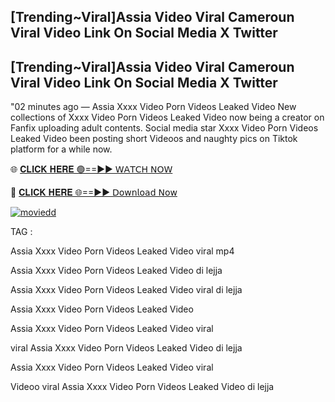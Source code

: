 ## [Trending~Viral]Assia Video Viral Cameroun Viral Video Link On Social Media X Twitter
## [Trending~Viral]Assia Video Viral Cameroun Viral Video Link On Social Media X Twitter
"02 minutes ago — Assia Xxxx Video Porn Videos Leaked Video New collections of Xxxx Video Porn Videos Leaked Video now being a creator on Fanfix uploading adult contents. Social media star Xxxx Video Porn Videos Leaked Video been posting short Videoos and naughty pics on Tiktok platform for a while now.

🌐 [𝐂𝐋𝐈𝐂𝐊 𝐇𝐄𝐑𝐄 🟢==►► 𝖶𝖠𝖳𝖢𝖧 𝖭𝖮𝖶](https://cutt.ly/krq3vGFV)

🔴 [𝐂𝐋𝐈𝐂𝐊 𝐇𝐄𝐑𝐄 🌐==►► 𝖣𝗈𝗐𝗇𝗅𝗈𝖺𝖽 𝖭𝗈𝗐](https://cutt.ly/krq3vGFV)

[![moviedd](https://camo.githubusercontent.com/8a4f000d20f83aca3bf7ec5f350d767afa0574a8a352519fd8cfa583a6f93a33/68747470733a2f2f692e696d6775722e636f6d2f644a486b345a712e676966)](https://cutt.ly/krq3vGFV)

TAG :

Assia Xxxx Video Porn Videos Leaked Video viral mp4

Assia Xxxx Video Porn Videos Leaked Video di lejja

Assia Xxxx Video Porn Videos Leaked Video viral di lejja

Assia Xxxx Video Porn Videos Leaked Video

Assia Xxxx Video Porn Videos Leaked Video viral

viral Assia Xxxx Video Porn Videos Leaked Video di lejja

Assia Xxxx Video Porn Videos Leaked Video viral

Videoo viral Assia Xxxx Video Porn Videos Leaked Video di lejja
